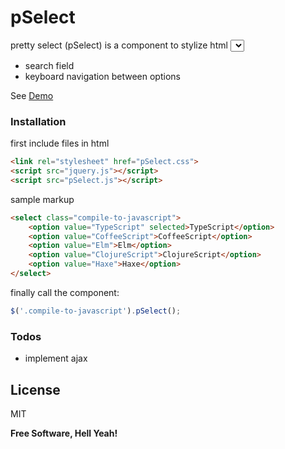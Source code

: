 # pSelect



pretty select (pSelect) is a component to stylize html <select> tag
the project is still under development.
these features are implemented for now
  - search field
  - keyboard navigation between options


See [Demo](mehrdadli.github.io)

### Installation

first include files in html

```html
<link rel="stylesheet" href="pSelect.css">
<script src="jquery.js"></script>
<script src="pSelect.js"></script>
```

sample markup

```html
<select class="compile-to-javascript">
    <option value="TypeScript" selected>TypeScript</option>
    <option value="CoffeeScript">CoffeeScript</option>
    <option value="Elm">Elm</option>
    <option value="ClojureScript">ClojureScript</option>
    <option value="Haxe">Haxe</option>
</select>
```

finally call the component:
```javascript
$('.compile-to-javascript').pSelect();
```




### Todos

 - implement ajax

License
----

MIT


**Free Software, Hell Yeah!**
